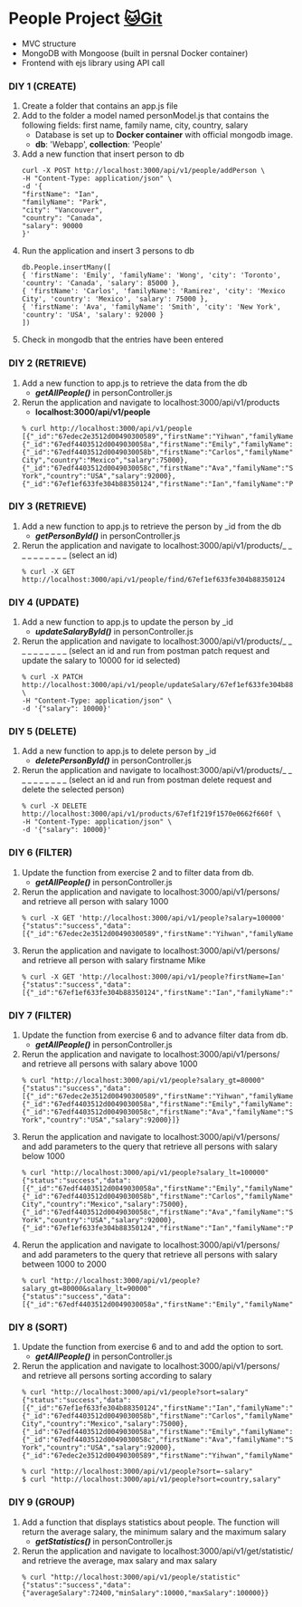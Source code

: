 # People Project [🐱Git](https://github.com/co24428/People_project)
- MVC structure
- MongoDB with Mongoose (built in persnal Docker container)
- Frontend with ejs library using API call

### DIY 1  (CREATE)
1. Create a folder that contains an app.js file
2. Add to the folder a model named personModel.js that contains the following fields: first name, family name, city, country, salary
     - Database is set up to **Docker container** with official mongodb image.
     - **db**: 'Webapp', **collection**: 'People'
3. Add a new function that insert person to db
     ```shell
     curl -X POST http://localhost:3000/api/v1/people/addPerson \
     -H "Content-Type: application/json" \
     -d '{
     "firstName": "Ian",
     "familyName": "Park",
     "city": "Vancouver",
     "country": "Canada",
     "salary": 90000
     }'
     ```
4. Run the application and insert 3 persons to db
     ```shell
     db.People.insertMany([
     { 'firstName': 'Emily', 'familyName': 'Wong', 'city': 'Toronto', 'country': 'Canada', 'salary': 85000 },
     { 'firstName': 'Carlos', 'familyName': 'Ramirez', 'city': 'Mexico City', 'country': 'Mexico', 'salary': 75000 },
     { 'firstName': 'Ava', 'familyName': 'Smith', 'city': 'New York', 'country': 'USA', 'salary': 92000 }
     ])
     ```
5. Check in mongodb that the entries have been entered

### DIY 2 (RETRIEVE)
1. Add a new function to app.js to retrieve the data from the db
     - ***getAllPeople()*** in personController.js
2. Rerun the application and navigate to localhost:3000/api/v1/products
     - **localhost:3000/api/v1/people**
     ```shell
     % curl http://localhost:3000/api/v1/people
     [{"_id":"67edec2e3512d00490300589","firstName":"Yihwan","familyName":"Kim","city":"Vancouver","country":"Canada","salary":100000},{"_id":"67edf4403512d0049030058a","firstName":"Emily","familyName":"Wong","city":"Toronto","country":"Canada","salary":85000},{"_id":"67edf4403512d0049030058b","firstName":"Carlos","familyName":"Ramirez","city":"Mexico City","country":"Mexico","salary":75000},{"_id":"67edf4403512d0049030058c","firstName":"Ava","familyName":"Smith","city":"New York","country":"USA","salary":92000},{"_id":"67ef1ef633fe304b88350124","firstName":"Ian","familyName":"Park","city":"Vancouver","country":"Canada","salary":90000,"__v":0}]
     ```

### DIY 3 (RETRIEVE)
1. Add a new function to app.js to retrieve the person by _id from the db
     - ***getPersonById()*** in personController.js
2. Rerun the application and navigate to localhost:3000/api/v1/products/_ _ _ _ _ _ _ _ _ _ (select an id)
     ```shell
     % curl -X GET http://localhost:3000/api/v1/people/find/67ef1ef633fe304b88350124
     ```

### DIY 4 (UPDATE)
1. Add a new function to app.js to update the person by _id
     - ***updateSalaryById()*** in personController.js
2. Rerun the application and navigate to localhost:3000/api/v1/products/_ _ _ _ _ _ _ _ _ _ (select an id and run from postman patch request and update the salary to 10000 for id selected)
     ```shell
     % curl -X PATCH http://localhost:3000/api/v1/people/updateSalary/67ef1ef633fe304b88350124 \
     -H "Content-Type: application/json" \
     -d '{"salary": 10000}'
     ```

### DIY 5 (DELETE)
1. Add a new function to app.js to delete person by _id
     - ***deletePersonById()*** in personController.js
2. Rerun the application and navigate to localhost:3000/api/v1/products/_ _ _ _ _ _ _ _ _ _ (select an id and run from postman delete request and delete the selected person)
     ```shell
     % curl -X DELETE http://localhost:3000/api/v1/products/67ef1f219f1570e0662f660f \
     -H "Content-Type: application/json" \
     -d '{"salary": 10000}'
     ```

### DIY 6 (FILTER)
1. Update the function from exercise 2 and to filter data from db.
     - ***getAllPeople()*** in personController.js
2. Rerun the application and navigate to localhost:3000/api/v1/persons/ and retrieve all person with salary 1000
     ```shell
     % curl -X GET 'http://localhost:3000/api/v1/people?salary=100000'
     {"status":"success","data":[{"_id":"67edec2e3512d00490300589","firstName":"Yihwan","familyName":"Kim","city":"Vancouver","country":"Canada","salary":100000}]}
     ```
3. Rerun the application and navigate to localhost:3000/api/v1/persons/ and retrieve all person with salary firstname Mike
     ```shell
     % curl -X GET 'http://localhost:3000/api/v1/people?firstName=Ian'   
     {"status":"success","data":[{"_id":"67ef1ef633fe304b88350124","firstName":"Ian","familyName":"Park","city":"Vancouver","country":"Canada","salary":10000,"__v":0}]}
     ```

### DIY 7 (FILTER)
1. Update the function from exercise 6 and to advance filter data from db.
     - ***getAllPeople()*** in personController.js
2. Rerun the application and navigate to localhost:3000/api/v1/persons/ and retrieve all persons with salary above 1000
     ```shell
     % curl "http://localhost:3000/api/v1/people?salary_gt=80000"
     {"status":"success","data":[{"_id":"67edec2e3512d00490300589","firstName":"Yihwan","familyName":"Kim","city":"Vancouver","country":"Canada","salary":100000},{"_id":"67edf4403512d0049030058a","firstName":"Emily","familyName":"Wong","city":"Toronto","country":"Canada","salary":85000},{"_id":"67edf4403512d0049030058c","firstName":"Ava","familyName":"Smith","city":"New York","country":"USA","salary":92000}]}
     ```
3. Rerun the application and navigate to localhost:3000/api/v1/persons/ and add parameters to the query that retrieve all persons with salary below 1000
     ```shell
     % curl "http://localhost:3000/api/v1/people?salary_lt=100000"
     {"status":"success","data":[{"_id":"67edf4403512d0049030058a","firstName":"Emily","familyName":"Wong","city":"Toronto","country":"Canada","salary":85000},{"_id":"67edf4403512d0049030058b","firstName":"Carlos","familyName":"Ramirez","city":"Mexico City","country":"Mexico","salary":75000},{"_id":"67edf4403512d0049030058c","firstName":"Ava","familyName":"Smith","city":"New York","country":"USA","salary":92000},{"_id":"67ef1ef633fe304b88350124","firstName":"Ian","familyName":"Park","city":"Vancouver","country":"Canada","salary":10000,"__v":0}]}
     ```
4. Rerun the application and navigate to localhost:3000/api/v1/persons/ and add parameters to the query that retrieve all persons with salary between 1000 to 2000
     ```shell
     % curl "http://localhost:3000/api/v1/people?salary_gt=80000&salary_lt=90000"
     {"status":"success","data":[{"_id":"67edf4403512d0049030058a","firstName":"Emily","familyName":"Wong","city":"Toronto","country":"Canada","salary":85000}]}
     ```

### DIY 8 (SORT)
1. Update the function from exercise 6 and to and add the option to sort.
     - ***getAllPeople()*** in personController.js
2. Rerun the application and navigate to localhost:3000/api/v1/persons/ and retrieve all persons sorting according to salary
     ```shell
     % curl "http://localhost:3000/api/v1/people?sort=salary"
     {"status":"success","data":[{"_id":"67ef1ef633fe304b88350124","firstName":"Ian","familyName":"Park","city":"Vancouver","country":"Canada","salary":10000,"__v":0},{"_id":"67edf4403512d0049030058b","firstName":"Carlos","familyName":"Ramirez","city":"Mexico City","country":"Mexico","salary":75000},{"_id":"67edf4403512d0049030058a","firstName":"Emily","familyName":"Wong","city":"Toronto","country":"Canada","salary":85000},{"_id":"67edf4403512d0049030058c","firstName":"Ava","familyName":"Smith","city":"New York","country":"USA","salary":92000},{"_id":"67edec2e3512d00490300589","firstName":"Yihwan","familyName":"Kim","city":"Vancouver","country":"Canada","salary":100000}]}

     % curl "http://localhost:3000/api/v1/people?sort=-salary"
     $ curl "http://localhost:3000/api/v1/people?sort=country,salary"
     ```

### DIY 9 (GROUP)
1. Add a function that displays statistics about people. The function will return the average salary, the
minimum salary and the maximum salary
     - ***getStatistics()*** in personController.js
2. Rerun the application and navigate to localhost:3000/api/v1/get/statistic/ and retrieve the
average, max salary and max salary
     ```shell
     % curl "http://localhost:3000/api/v1/people/statistic"
     {"status":"success","data":{"averageSalary":72400,"minSalary":10000,"maxSalary":100000}}
     ```